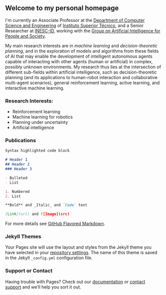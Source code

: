 ## Welcome to my personal homepage

I'm currently an Associate Professor at the [Department of Computer Science and Engineering](https://fenix.tecnico.ulisboa.pt/departamentos/dei) of [Instituto Superior Técnico](https://tecnico.ulisboa.pt), and a Senior Researcher at [INESC-ID](http://www.inesc-id.pt), working with the [Group on Artificial Intelligence for People and Society](http://gaips.inesc-id.pt).

My main research interests are in _machine learning_ and _decision-theoretic planning_, and in the exploration of models and algorithms from these fields of AI that may enable the development of intelligent autonomous agents capable of interacting with other agents (human or artificial) in complex, possibly unknown environments. My research thus lies at the intersection of different sub-fields within artificial intelligence, such as decision-theoretic planning (and its applications to human-robot interaction and collaborative multi-agent scenarios), general reinforcement learning, active learning, and interactive machine learning.

### Research Interests:

* Reinforcement learning
* Machine learning for robotics
* Planning under uncertainty
* Artificial intelligence

### Publications

<script src="https://bibbase.org/show?bib=https://bibbase.github.io/pubs.bib&jsonp=1"></script>

```markdown
Syntax highlighted code block

# Header 1
## Header 2
### Header 3

- Bulleted
- List

1. Numbered
2. List

**Bold** and _Italic_ and `Code` text

[Link](url) and ![Image](src)
```

For more details see [GitHub Flavored Markdown](https://guides.github.com/features/mastering-markdown/).

### Jekyll Themes

Your Pages site will use the layout and styles from the Jekyll theme you have selected in your [repository settings](https://github.com/facsmelo/facsmelo.github.io/settings). The name of this theme is saved in the Jekyll `_config.yml` configuration file.

### Support or Contact

Having trouble with Pages? Check out our [documentation](https://help.github.com/categories/github-pages-basics/) or [contact support](https://github.com/contact) and we’ll help you sort it out.

